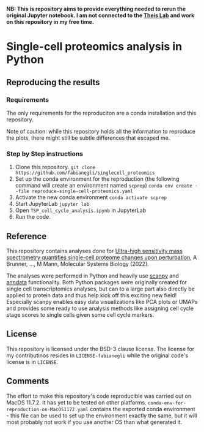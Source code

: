 **NB: This is repository aims to provide everything needed to rerun the original Jupyter notebook. I am not connected to the [Theis Lab](https://github.com/theislab) and work on this repository in my free time.**

# Single-cell proteomics analysis in Python

## Reproducing the results

### Requirements

The only requirements for the reproduciton are a conda installation and this repository.

Note of caution: while this repository holds all the information to reproduce the plots, there might still be subtle differences that escaped me.

### Step by Step instructions

1. Clone this repository.
   `git clone https://github.com/fabianegli/singlecell_proteomics`
2. Set up the conda environment for the reproduction (the following command will create an environment named `scprep`)
   `conda env create --file reproduce-single-cell-proteomics.yaml`
3. Activate the new conda environment
   `conda activate scprep`
4. Start JupyterLab
   `jupyter lab`
5. Open `TSP_cell_cycle_analysis.ipynb` in JupyterLab
6. Run the code.

## Reference

This repository contains analyses done for [Ultra-high sensitivity mass spectrometry quantifies single-cell proteome changes upon perturbation](https://doi.org/10.15252/msb.202110798), A Brunner, ..., M Mann, Molecular Systems Biology (2022).

The analyses were performed in Python and heavily use [scanpy](https://scanpy.readthedocs.io/en/stable/) and [anndata](https://anndata.readthedocs.io/en/latest/) functionality. Both Python packages were originally created for single cell transcriptomics analyses, but can to a large part also directly be applied to protein data and thus help kick off this exciting new field! Especially scanpy enables easy data visualizations like PCA plots or UMAPs and provides some ready to use analysis methods like assigning cell cycle stage scores to single cells given some cell cycle markers.

## License

This repository is licensed under the BSD-3 clause license.
The license for my contributinos resides in `LICENSE-fabianegli` while the original code's license is in `LICENSE`.

## Comments

The effort to make this repository's code reproducible was carried out on MacOS 11.7.2. It has yet to be tested on other platforms.
`conda-env-for-reproduction-on-MacOS1172.yaml` contains the exported conda environment - this file can be used to set up the environment exactly the same, but it will most probably not work if you use another OS than what generated it.

